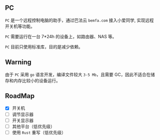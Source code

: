 ## PC
`PC` 是一个远程控制电脑的助手，通过巴法云 `bemfa.com` 接入小爱同学, 实现远程开关机等功能。

`PC` 需要运行在一台 7*24h 的设备上，如路由器、NAS 等。

`PC` 目前只使用标准库，目的是减少依赖。

## Warning
由于 `PC` 采用 `go` 语言开发，编译文件较大 `3-5 Mb`，且需要 GC，因此不适合在储存和内存比较小的设备运行。

## RoadMap
- [x] 开关机
- [ ] 调节显示器
- [ ] 开关显示器
- [ ] 其他平台（低优先级）
- [ ] 使用 `Rust` 重写（低优先级）